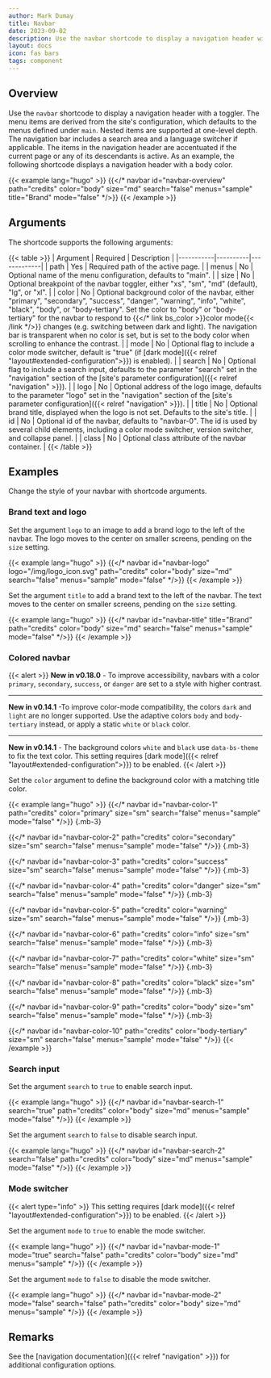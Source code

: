 ```yaml
---
author: Mark Dumay
title: Navbar
date: 2023-09-02
description: Use the navbar shortcode to display a navigation header with a toggler.
layout: docs
icon: fas bars
tags: component
---
```


## Overview

Use the `navbar` shortcode to display a navigation header with a toggler. The menu items are derived from the site's configuration, which defaults to the menus defined under `main`. Nested items are supported at one-level depth. The navigation bar includes a search area and a language switcher if applicable. The items in the navigation header are accentuated if the current page or any of its descendants is active. As an example, the following shortcode displays a navigation header with a body color.

<!-- markdownlint-disable MD037 -->
{{< example lang="hugo" >}}
{{</* navbar id="navbar-overview" path="credits" color="body" size="md" search="false" menus="sample" title="Brand" mode="false" */>}}
{{< /example >}}
<!-- markdownlint-enable MD037 -->

## Arguments

The shortcode supports the following arguments:

<!-- markdownlint-disable MD037 -->
{{< table >}}
| Argument  | Required | Description |
|-----------|----------|-------------|
| path      | Yes | Required path of the active page. |
| menus     | No  | Optional name of the menu configuration, defaults to "main". |
| size      | No  | Optional breakpoint of the navbar toggler, either "xs", "sm", "md" (default), "lg", or "xl". |
| color     | No  | Optional background color of the navbar, either "primary", "secondary", "success", "danger", "warning", "info", "white", "black", "body", or "body-tertiary". Set the color to "body" or "body-tertiary" for the navbar to respond to {{</* link bs_color >}}color mode{{< /link */>}} changes (e.g. switching between dark and light). The navigation bar is transparent when no color is set, but is set to the body color when scrolling to enhance the contrast. |
| mode      | No  | Optional flag to include a color mode switcher, default is "true" (if [dark mode]({{< relref "layout#extended-configuration">}}) is enabled). |
| search    | No  | Optional flag to include a search input, defaults to the parameter "search" set in the "navigation" section of the [site's parameter configuration]({{< relref "navigation" >}}). |
| logo      | No  | Optional address of the logo image, defaults to the parameter "logo" set in the "navigation" section of the [site's parameter configuration]({{< relref "navigation" >}}). |
| title     | No  | Optional brand title, displayed when the logo is not set. Defaults to the site's title. |
| id        | No  | Optional id of the navbar, defaults to "navbar-0". The id is used by several child elements, including a color mode switcher, version switcher, and collapse panel. |
| class     | No  | Optional class attribute of the navbar container. |
{{< /table >}}
<!-- markdownlint-enable MD037 -->

## Examples

Change the style of your navbar with shortcode arguments.

### Brand text and logo

Set the argument `logo` to an image to add a brand logo to the left of the navbar. The logo moves to the center on smaller screens, pending on the `size` setting.

<!-- markdownlint-disable MD037 -->
{{< example lang="hugo" >}}
{{</* navbar id="navbar-logo" logo="/img/logo_icon.svg" path="credits" color="body" size="md" search="false" menus="sample" mode="false" */>}}
{{< /example >}}
<!-- markdownlint-enable MD037 -->

Set the argument `title` to add a brand text to the left of the navbar. The text moves to the center on smaller screens, pending on the `size` setting.

<!-- markdownlint-disable MD037 -->
{{< example lang="hugo" >}}
{{</* navbar id="navbar-title" title="Brand" path="credits" color="body" size="md" search="false" menus="sample" mode="false" */>}}
{{< /example >}}
<!-- markdownlint-enable MD037 -->

### Colored navbar

{{< alert >}}
**New in v0.18.0** - To improve accessibility, navbars with a color `primary`, `secondary`, `success`, or `danger` are set to a style with higher contrast.

---

**New in v0.14.1** -To improve color-mode compatibility, the colors `dark` and `light` are no longer supported. Use the adaptive colors `body` and `body-tertiary` instead, or apply a static `white` or `black` color.

---

**New in v0.14.1** - The background colors `white` and `black` use `data-bs-theme` to fix the text color. This setting requires [dark mode]({{< relref "layout#extended-configuration">}}) to be enabled.
{{< /alert >}}

Set the `color` argument to define the background color with a matching title color.

<!-- markdownlint-disable MD037 -->
{{< example lang="hugo" >}}
{{</* navbar id="navbar-color-1" path="credits" color="primary" size="sm" search="false" menus="sample" mode="false" */>}}
{.mb-3}

{{</* navbar id="navbar-color-2" path="credits" color="secondary" size="sm" search="false" menus="sample" mode="false" */>}}
{.mb-3}

{{</* navbar id="navbar-color-3" path="credits" color="success" size="sm" search="false" menus="sample" mode="false" */>}}
{.mb-3}

{{</* navbar id="navbar-color-4" path="credits" color="danger" size="sm" search="false" menus="sample" mode="false" */>}}
{.mb-3}

{{</* navbar id="navbar-color-5" path="credits" color="warning" size="sm" search="false" menus="sample" mode="false" */>}}
{.mb-3}

{{</* navbar id="navbar-color-6" path="credits" color="info" size="sm" search="false" menus="sample" mode="false" */>}}
{.mb-3}

{{</* navbar id="navbar-color-7" path="credits" color="white" size="sm" search="false" menus="sample" mode="false" */>}}
{.mb-3}

{{</* navbar id="navbar-color-8" path="credits" color="black" size="sm" search="false" menus="sample" mode="false" */>}}
{.mb-3}

{{</* navbar id="navbar-color-9" path="credits" color="body" size="sm" search="false" menus="sample" mode="false" */>}}
{.mb-3}

{{</* navbar id="navbar-color-10" path="credits" color="body-tertiary" size="sm" search="false" menus="sample" mode="false" */>}}
{{< /example >}}
<!-- markdownlint-enable MD037 -->

### Search input

Set the argument `search` to `true` to enable search input.

<!-- markdownlint-disable MD037 -->
{{< example lang="hugo" >}}
{{</* navbar id="navbar-search-1" search="true" path="credits" color="body" size="md" menus="sample" mode="false" */>}}
{{< /example >}}
<!-- markdownlint-enable MD037 -->

Set the argument `search` to `false` to disable search input.

<!-- markdownlint-disable MD037 -->
{{< example lang="hugo" >}}
{{</* navbar id="navbar-search-2" search="false" path="credits" color="body" size="md" menus="sample" mode="false" */>}}
{{< /example >}}
<!-- markdownlint-enable MD037 -->

### Mode switcher

{{< alert type="info" >}}
This setting requires [dark mode]({{< relref "layout#extended-configuration">}}) to be enabled.
{{< /alert >}}

Set the argument `mode` to `true` to enable the mode switcher.

<!-- markdownlint-disable MD037 -->
{{< example lang="hugo" >}}
{{</* navbar id="navbar-mode-1" mode="true" search="false" path="credits" color="body" size="md" menus="sample" */>}}
{{< /example >}}
<!-- markdownlint-enable MD037 -->

Set the argument `mode` to `false` to disable the mode switcher.

<!-- markdownlint-disable MD037 -->
{{< example lang="hugo" >}}
{{</* navbar id="navbar-mode-2" mode="false" search="false" path="credits" color="body" size="md" menus="sample" */>}}
{{< /example >}}
<!-- markdownlint-enable MD037 -->

## Remarks

See the [navigation documentation]({{< relref "navigation" >}}) for additional configuration options.
